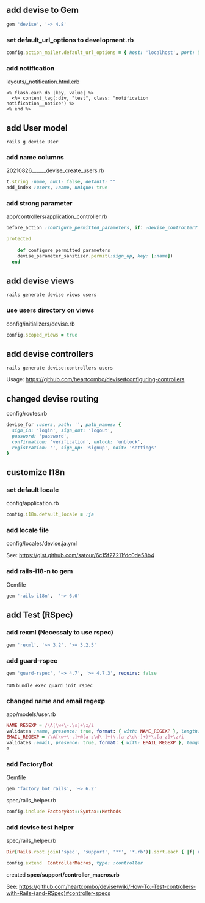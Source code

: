 ## add devise to Gem

```ruby
gem 'devise', '~> 4.8'
```

### set default_url_options to development.rb

```ruby
config.action_mailer.default_url_options = { host: 'localhost', port: 5000 }
```

### add notification

layouts/_notification.html.erb

```erb
<% flash.each do |key, value| %>
  <%= content_tag(:div, "test", class: "notification notification__notice") %>
<% end %>
```

## add User model

`rails g devise User`

### add name columns

20210826______devise_create_users.rb

```ruby
t.string :name, null: false, default: ""
add_index :users, :name, unique: true
```

### add strong parameter

app/controllers/application_controller.rb

```ruby
before_action :configure_permitted_parameters, if: :devise_controller?

protected
	
	def configure_permitted_parameters
    devise_parameter_sanitizer.permit(:sign_up, key: [:name])
  end
```

## add devise views

`rails generate devise views users`

### use users directory on views

config/initializers/devise.rb

```ruby
config.scoped_views = true
```

## add devise controllers

`rails generate devise:controllers users`

Usage: https://github.com/heartcombo/devise#configuring-controllers

## changed devise routing

config/routes.rb

```ruby
devise_for :users, path: '', path_names: { 
  sign_in: 'login', sign_out: 'logout', 
  password: 'password', 
  confirmation: 'verification', unlock: 'unblock', 
  registration: '', sign_up: 'signup', edit: 'settings' 
}
```

## customize I18n

### set default locale

config/application.rb

```ruby
config.i18n.default_locale = :ja
```

### add locale file

config/locales/devise.ja.yml

See: https://gist.github.com/satour/6c15f27211fdc0de58b4

### add rails-i18-n to gem

Gemfile

```ruby
gem 'rails-i18n',  '~> 6.0'
```

## add Test (RSpec)

### add rexml (Necessaly to use rspec)

```ruby
gem 'rexml', '~> 3.2', '>= 3.2.5'
```

### add guard-rspec

```ruby
gem 'guard-rspec', '~> 4.7', '>= 4.7.3', require: false
```

run `bundle exec guard init rspec`

### changed name and email regexp

app/models/user.rb

```ruby
NAME_REGEXP = /\A[\w+\-.\s]+\z/i
validates :name, presence: true, format: { with: NAME_REGEXP }, length: { in: 2..20 }, uniqueness: true
EMAIL_REGEXP = /\A[\w+\-.]+@[a-z\d\-]+(\.[a-z\d\-]+)*\.[a-z]+\z/i
validates :email, presence: true, format: { with: EMAIL_REGEXP }, length: { maximum: 255 }, uniqueness: true
e
```

### add FactoryBot

Gemfile

```ruby
gem 'factory_bot_rails', '~> 6.2'
```

spec/rails_helper.rb

```ruby
config.include FactoryBot::Syntax::Methods
```

### add devise test helper

spec/rails_helper.rb

```ruby
Dir[Rails.root.join('spec', 'support', '**', '*.rb')].sort.each { |f| require f }

config.extend  ControllerMacros, type: :controller
```

created __spec/support/controller_macros.rb__

See: https://github.com/heartcombo/devise/wiki/How-To:-Test-controllers-with-Rails-(and-RSpec)#controller-specs

